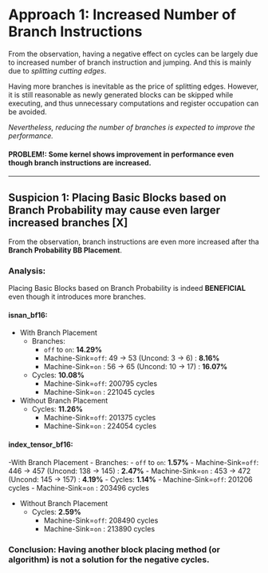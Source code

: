 # Approach 1: Increased Number of Branch Instructions
From the observation, having a negative effect on cycles can be largely due to increased number of branch instruction and jumping. And this is mainly due to *splitting cutting edges*.

Having more branches is inevitable as the price of splitting edges. However, it is still reasonable as newly generated blocks can be skipped while executing, and thus unnecessary computations and register occupation can be avoided.

*Nevertheless, reducing the number of branches is expected to improve the performance.*

#### PROBLEM!: Some kernel shows improvement in performance even though branch instructions are increased.

---

## Suspicion 1: Placing Basic Blocks based on Branch Probability may cause even larger increased branches [X]
From the observation, branch instructions are even more increased after tha **Branch Probability BB Placement**.

### Analysis:
Placing Basic Blocks based on Branch Probability is indeed **BENEFICIAL** even though it introduces more branches.

#### isnan_bf16:
- With Branch Placement 
    - Branches: 
        - `off` to `on`: **14.29%**
        - Machine-Sink=`off`: 49 -> 53 (Uncond: 3 -> 6)   : **8.16%**
        - Machine-Sink=`on` : 56 -> 65 (Uncond: 10 -> 17) : **16.07%**
    - Cycles: **10.08%**
        - Machine-Sink=`off`: 200795 cycles
        - Machine-Sink=`on` : 221045 cycles
- Without Branch Placement 
    - Cycles: **11.26%**
        - Machine-Sink=`off`: 201375 cycles
        - Machine-Sink=`on` : 224054 cycles

#### index_tensor_bf16:
-With Branch Placement 
    - Branches:
        - `off` to `on`: **1.57%**
        - Machine-Sink=`off`: 446 -> 457 (Uncond: 138 -> 145) : **2.47%**
        - Machine-Sink=`on` : 453 -> 472 (Uncond: 145 -> 157) : **4.19%**
    - Cycles: **1.14%**
        - Machine-Sink=`off`: 201206 cycles
        - Machine-Sink=`on` : 203496 cycles
- Without Branch Placement 
    - Cycles: **2.59%**
        - Machine-Sink=`off`: 208490 cycles
        - Machine-Sink=`on` : 213890 cycles

### Conclusion: Having another block placing method (or algorithm) is not a solution for the negative cycles.